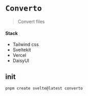 # `Converto`
> Convert files

#### Stack

- Tailwind css
- Sveltekit
- Vercel
- DaisyUI

## init

```bash
pnpm create svelte@latest converto
```



